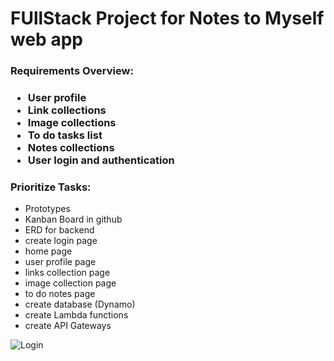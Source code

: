 <h1>FUllStack Project for Notes to Myself web app </h1>

<h3> Requirements Overview: </h3>
<h3><ul> 
<li>User profile</li>
<li>Link collections</li>
<li>Image collections</li>
<li>To do tasks list</li>
<li>Notes collections</li>
<li>User login and authentication</li></ul></h3>

<h3>Prioritize Tasks:</h3>
<ul>
<li> Prototypes</li>
<li> Kanban Board in github</li>
<li> ERD for backend</li>
<li> create login page</li>
<li> home page</li> 
<li> user profile page</li>
<li> links collection page</li>
<li> image collection page</li>
<li> to do notes page</li>
<li> create database (Dynamo)</li>
<li> create Lambda functions</li>
<li> create API Gateways  </li>
</ul>

![Login](https://github.com/BCIT-SSD-2020-21/front-end-nodestomyself/blob/master/Images/Login.png?raw=true)



